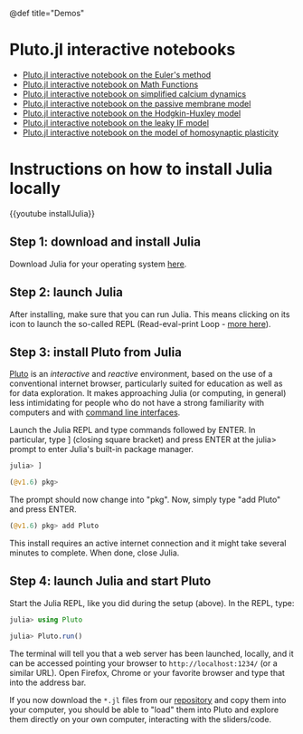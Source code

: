 @def title="Demos"

# Pluto.jl interactive notebooks

- [Pluto.jl interactive notebook on the Euler's method](../notebooks/OrdinaryDifferentialEquation/)
- [Pluto.jl interactive notebook on Math Functions](../notebooks/Functions_of_one_variable)
- [Pluto.jl interactive notebook on simplified calcium dynamics](../notebooks/CalciumDynamics/)
- [Pluto.jl interactive notebook on the passive membrane model](../notebooks/Passive/)
- [Pluto.jl interactive notebook on the Hodgkin-Huxley model](../notebooks/HodgkinHuxley/)
- [Pluto.jl interactive notebook on the leaky IF model](../notebooks/IF/)
- [Pluto.jl interactive notebook on the model of homosynaptic plasticity](../notebooks/TsodyksMarkram/)

# Instructions on how to install Julia locally

{{youtube installJulia}}

## Step 1: download and install Julia

Download Julia for your operating system [here](https://julialang.org/downloads).

## Step 2: launch Julia

After installing, make sure that you can run Julia. This means clicking on its icon to launch the so-called REPL (Read-eval-print Loop - [more here](https://en.wikipedia.org/wiki/Read–eval–print_loop)).

## Step 3: install Pluto from Julia

[Pluto](https://github.com/fonsp/Pluto.jl/blob/main/README.md) is an _interactive_ and _reactive_  environment, based on the use of a conventional internet browser, particularly suited for education as well as for data exploration. It makes approaching Julia (or computing, in general) less intimidating for people who do not have a strong familiarity with computers and with [command line interfaces](https://en.wikipedia.org/wiki/Command-line_interface).

Launch the Julia REPL and type commands followed by ENTER. In particular, type ] (closing square bracket) and press ENTER at the julia> prompt to enter Julia's built-in package manager. 

```julia
julia> ]

(@v1.6) pkg>
```

The prompt should now change into "pkg". Now, simply type "add Pluto" and press ENTER. 

```julia
(@v1.6) pkg> add Pluto
```

This install requires an active internet connection and it might take several minutes to complete. When done, close Julia.

## Step 4: launch Julia and start Pluto

Start the Julia REPL, like you did during the setup (above). In the REPL, type:

```julia
julia> using Pluto

julia> Pluto.run()
```

The terminal will tell you that a web server has been launched, locally, and it can be accessed pointing your browser to `http://localhost:1234/` (or a similar URL). Open Firefox, Chrome or your favorite browser and type that into the address bar.

If you now download the `*.jl` files from our [repository](https://github.com/mgiugliano/ComputationalNeurobiologyCourse/tree/main/notebooks) and copy them into your computer, you should be able to "load" them into Pluto and explore them directly on your own computer, interacting with the sliders/code.

